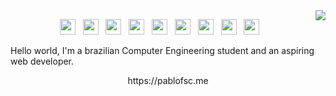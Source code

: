 <img align="right" src="https://github-readme-stats.vercel.app/api/top-langs/?username=pablofsc&layout=compact&theme=github_dark&langs_count=20" />

<p align="center">
  <img height="25px" width="25px" src="https://cdn.jsdelivr.net/gh/devicons/devicon/icons/c/c-plain.svg" /> &nbsp;
  <img height="25px" width="25px" src="https://cdn.jsdelivr.net/gh/devicons/devicon/icons/html5/html5-plain-wordmark.svg" /> &nbsp;
  <img height="25px" width="25px" src="https://cdn.jsdelivr.net/gh/devicons/devicon/icons/css3/css3-plain-wordmark.svg" /> &nbsp;
  <img height="25px" width="25px" src="https://cdn.jsdelivr.net/gh/devicons/devicon/icons/bootstrap/bootstrap-original.svg" /> &nbsp;
  <img height="25px" width="25px" src="https://cdn.jsdelivr.net/gh/devicons/devicon/icons/javascript/javascript-original.svg" /> &nbsp;
  <img height="25px" width="25px" src="https://cdn.jsdelivr.net/gh/devicons/devicon/icons/typescript/typescript-original.svg" /> &nbsp;
  <img height="25px" width="25px" src="https://cdn.jsdelivr.net/gh/devicons/devicon/icons/react/react-original.svg" /> &nbsp;
  <img height="25px" width="25px" src="https://cdn.jsdelivr.net/gh/devicons/devicon/icons/vuejs/vuejs-original.svg" /> &nbsp;
  <img height="25px" width="25px" src="https://cdn.jsdelivr.net/gh/devicons/devicon/icons/linux/linux-original.svg" /> &nbsp;
</p>

<p>
  Hello world, I'm a brazilian Computer Engineering student and an aspiring web developer.
</p>
  
<p align="center">
    https://pablofsc.me
</p>
